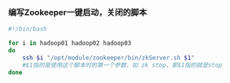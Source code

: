 ### 编写Zookeeper一键启动，关闭的脚本

``` bash
#!/bin/bash

for i in hadoop01 hadoop02 hadoop03
do
	ssh $i "/opt/module/zookeeper/bin/zkServer.sh $1"
	#$1指的是使用这个脚本时的第一个参数，如 zk stop，那$1指的就是stop 
done
```

